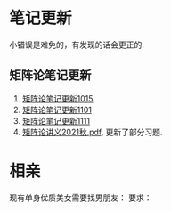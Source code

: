 # 笔记更新
小错误是难免的，有发现的话会更正的.
## 矩阵论笔记更新
1. [矩阵论笔记更新1015](/矩阵论笔记1015.pdf)
2. [矩阵论笔记更新1101](/矩阵论笔记更新1101.pdf)
3. [矩阵论笔记更新1111](/矩阵论笔记更新1111.pdf)
4. [矩阵论讲义2021秋.pdf](/矩阵论讲义2021秋.pdf), 更新了部分习题.


# 相亲
现有单身优质美女需要找男朋友：
要求：

